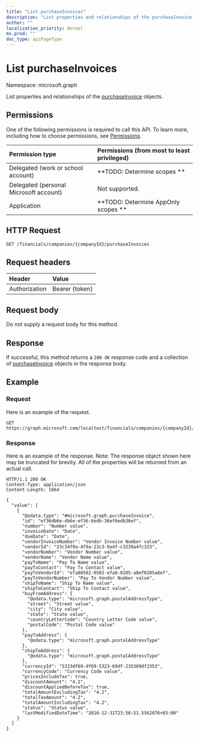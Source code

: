 ```yaml
---
title: "List purchaseInvoices"
description: "List properties and relationships of the purchaseInvoice objects."
author: ""
localization_priority: Normal
ms.prod: ""
doc_type: apiPageType
---
```


# List purchaseInvoices

Namespace: microsoft.graph

List properties and relationships of the [purchaseInvoice](../resources/purchaseinvoice.md) objects.

## Permissions
One of the following permissions is required to call this API. To learn more, including how to choose permissions, see [Permissions](/concepts/permissions-reference.md).

|Permission type|Permissions (from most to least privileged)|
|:---|:---|
|Delegated (work or school account)|**TODO: Determine scopes **|
|Delegated (personal Microsoft account)|Not supported.|
|Application|**TODO: Determine AppOnly scopes **|

## HTTP Request
<!-- {
  "blockType": "ignored"
}
-->
``` http
GET /financials/companies/{companyId}/purchaseInvoices
```

## Request headers
|Header|Value|
|:---|:---|
|Authorization|Bearer {token}|

## Request body
Do not supply a request body for this method.

## Response
If successful, this method returns a `200 OK` response code and a collection of [purchaseInvoice](../resources/purchaseinvoice.md) objects in the response body.

## Example

### Request
Here is an example of the request.
<!-- {
  "blockType": "request",
  "name": "get_purchaseinvoice"
}
-->
``` http
GET https://graph.microsoft.com/localtest/financials/companies/{companyId}/purchaseInvoices
```

### Response
Here is an example of the response. Note: The response object shown here may be truncated for brevity. All of the properties will be returned from an actual call.
<!-- {
  "blockType": "response",
  "truncated": true,
  "@odata.type": "collection(microsoft.graph.purchaseinvoice)"
}
-->
``` http
HTTP/1.1 200 OK
Content-Type: application/json
Content-Length: 1664

{
  "value": [
    {
      "@odata.type": "#microsoft.graph.purchaseInvoice",
      "id": "ef36db6e-db6e-ef36-6edb-36ef6edb36ef",
      "number": "Number value",
      "invoiceDate": "Date",
      "dueDate": "Date",
      "vendorInvoiceNumber": "Vendor Invoice Number value",
      "vendorId": "23c34f9a-4f9a-23c3-9a4f-c3239a4fc323",
      "vendorNumber": "Vendor Number value",
      "vendorName": "Vendor Name value",
      "payToName": "Pay To Name value",
      "payToContact": "Pay To Contact value",
      "payToVendorId": "efa80502-0502-efa8-0205-a8ef0205a8ef",
      "payToVendorNumber": "Pay To Vendor Number value",
      "shipToName": "Ship To Name value",
      "shipToContact": "Ship To Contact value",
      "buyFromAddress": {
        "@odata.type": "microsoft.graph.postalAddressType",
        "street": "Street value",
        "city": "City value",
        "state": "State value",
        "countryLetterCode": "Country Letter Code value",
        "postalCode": "Postal Code value"
      },
      "payToAddress": {
        "@odata.type": "microsoft.graph.postalAddressType"
      },
      "shipToAddress": {
        "@odata.type": "microsoft.graph.postalAddressType"
      },
      "currencyId": "5323df69-df69-5323-69df-235369df2353",
      "currencyCode": "Currency Code value",
      "pricesIncludeTax": true,
      "discountAmount": "4.2",
      "discountAppliedBeforeTax": true,
      "totalAmountExcludingTax": "4.2",
      "totalTaxAmount": "4.2",
      "totalAmountIncludingTax": "4.2",
      "status": "Status value",
      "lastModifiedDateTime": "2016-12-31T23:56:51.5562076+03:00"
    }
  ]
}
```

